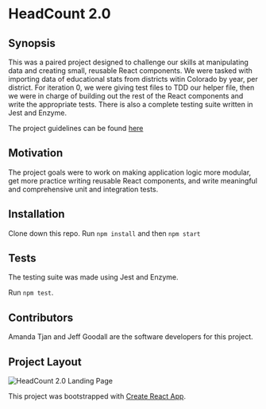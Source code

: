 # HeadCount 2.0

## Synopsis

This was a paired project designed to challenge our skills at manipulating data and creating small, reusable React components. We were tasked with importing data of educational stats from districts witin Colorado by year, per district. For iteration 0, we were giving test files to TDD our helper file, then we were in charge of building out the rest of the React components and write the appropriate tests. There is also a complete testing suite written in Jest and Enzyme. 

The project guidelines can be found [here](https://github.com/turingschool-examples/headcount2.0)

## Motivation

The project goals were to work on making application logic more modular, get more practice writing reusable React components, and write meaningful and comprehensive unit and integration tests. 

## Installation

Clone down this repo.
Run `npm install` and then `npm start`

## Tests

The testing suite was made using Jest and Enzyme.

Run `npm test`.

## Contributors

Amanda Tjan and Jeff Goodall are the software developers for this project.

## Project Layout

![HeadCount 2.0 Landing Page](https://i.imgur.com/MUQ5AOr.jpg)

This project was bootstrapped with [Create React App](https://github.com/facebookincubator/create-react-app).

